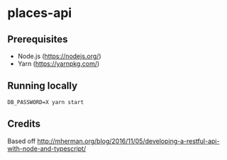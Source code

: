 # places-api

## Prerequisites

* Node.js (https://nodejs.org/)
* Yarn (https://yarnpkg.com/)

## Running locally

```
DB_PASSWORD=X yarn start
```

## Credits

Based off http://mherman.org/blog/2016/11/05/developing-a-restful-api-with-node-and-typescript/
